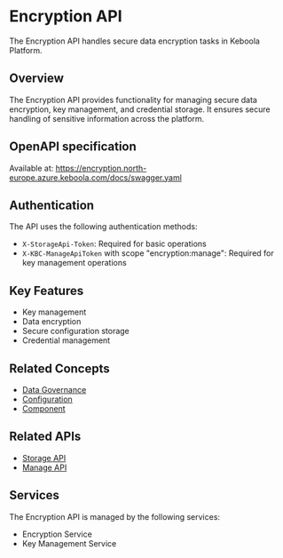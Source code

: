 # Encryption API

The Encryption API handles secure data encryption tasks in Keboola Platform.

## Overview

The Encryption API provides functionality for managing secure data encryption, key management, and credential storage. It ensures secure handling of sensitive information across the platform.

## OpenAPI specification

Available at: https://encryption.north-europe.azure.keboola.com/docs/swagger.yaml

## Authentication

The API uses the following authentication methods:
- `X-StorageApi-Token`: Required for basic operations
- `X-KBC-ManageApiToken` with scope "encryption:manage": Required for key management operations

## Key Features

- Key management
- Data encryption
- Secure configuration storage
- Credential management

## Related Concepts

- [Data Governance](../concepts/data-governance.md)
- [Configuration](../concepts/configuration.md)
- [Component](../concepts/component.md)

## Related APIs

- [Storage API](storage-api.md)
- [Manage API](manage-api.md)

## Services

The Encryption API is managed by the following services:
- Encryption Service
- Key Management Service 